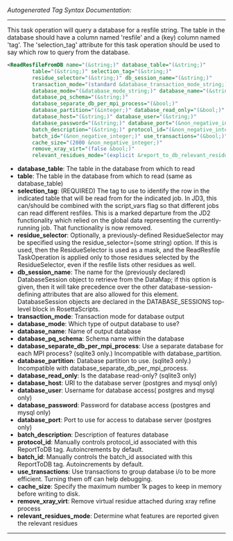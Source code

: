 <!-- THIS IS AN AUTOGENERATED FILE: Don't edit it directly, instead change the schema definition in the code itself. -->

_Autogenerated Tag Syntax Documentation:_

---
This task operation will query a database for a resfile string. The table in the database should have a column named 'resfile' and a (key) column named 'tag'. The 'selection_tag' attribute for this task operation should be used to say which row to query from the database.

```xml
<ReadResfileFromDB name="(&string;)" database_table="(&string;)"
        table="(&string;)" selection_tag="(&string;)"
        residue_selector="(&string;)" db_session_name="(&string;)"
        transaction_mode="(standard &database_transaction_mode_string;)"
        database_mode="(&database_mode_string;)" database_name="(&string;)"
        database_pq_schema="(&string;)"
        database_separate_db_per_mpi_process="(&bool;)"
        database_partition="(&integer;)" database_read_only="(&bool;)"
        database_host="(&string;)" database_user="(&string;)"
        database_password="(&string;)" database_port="(&non_negative_integer;)"
        batch_description="(&string;)" protocol_id="(&non_negative_integer;)"
        batch_id="(&non_negative_integer;)" use_transactions="(&bool;)"
        cache_size="(2000 &non_negative_integer;)"
        remove_xray_virt="(false &bool;)"
        relevant_residues_mode="(explicit &report_to_db_relevant_residues_mode;)" />
```

-   **database_table**: The table in the database from which to read
-   **table**: The table in the database from which to read (same as database_table)
-   **selection_tag**: (REQUIRED) The tag to use to identify the row in the indicated table that will be read from for the indicated job. In JD3, this can/should be combined with the script_vars flag so that different jobs can read different resfiles. This is a marked departure from the JD2 functionality which relied on the global data representing the currently-running job. That functionality is now removed.
-   **residue_selector**: Optionally, a previously-defined ResidueSelector may be specified using the residue_selector=(some string) option. If this is used, then the ResidueSelector is used as a mask, and the ReadResfile TaskOperation is applied only to those residues selected by the ResidueSelector, even if the resfile lists other residues as well.
-   **db_session_name**: The name for the (previously declared) DatabaseSession object to retrieve from the DataMap; if this option is given, then it will take precedence over the other database-session-defining attributes that are also allowed for this element. DatabaseSession objects are declared in the DATABASE_SESSIONS top-level block in RosettaScripts.
-   **transaction_mode**: Transaction mode for database output
-   **database_mode**: Which type of output database to use?
-   **database_name**: Name of output database
-   **database_pq_schema**: Schema name within the database
-   **database_separate_db_per_mpi_process**: Use a separate database for each MPI process? (sqlite3 only.) Incompatible with database_partition.
-   **database_partition**: Database partition to use. (sqlite3 only.) Incompatible with database_separate_db_per_mpi_process.
-   **database_read_only**: Is the database read-only? (sqlite3 only)
-   **database_host**: URI to the database server (postgres and mysql only)
-   **database_user**: Username for database access( postgres and mysql only)
-   **database_password**: Password for database access (postgres and mysql only)
-   **database_port**: Port to use for access to database server (postgres only)
-   **batch_description**: Description of features database
-   **protocol_id**: Manually controls protocol_id associated with this ReportToDB tag. Autoincrements by default.
-   **batch_id**: Manually controls the batch_id associated with this ReportToDB tag. Autoincrements by default.
-   **use_transactions**: Use transactions to group database i/o to be more efficient. Turning them off can help debugging.
-   **cache_size**: Specify the maximum number 1k pages to keep in memory before writing to disk.
-   **remove_xray_virt**: Remove virtual residue attached during xray refine process
-   **relevant_residues_mode**: Determine what features are reported given the relevant residues

---

